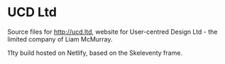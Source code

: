 

# UCD Ltd

Source files for http://ucd.ltd, website for User-centred Design Ltd - the limited company of Liam McMurray.

11ty build hosted on Netlify, based on the Skeleventy frame.
